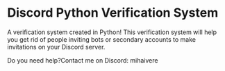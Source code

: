 # Discord Python Verification System

A verification system created in Python!
This verification system will help you get rid of people inviting bots or secondary accounts to make invitations on your Discord server.

Do you need help?Contact me on Discord: mihaivere
